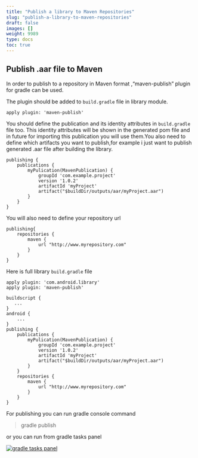 ```yaml
---
title: "Publish a library to Maven Repositories"
slug: "publish-a-library-to-maven-repositories"
draft: false
images: []
weight: 9989
type: docs
toc: true
---
```


## Publish .aar file to Maven
In order to publish to a repository in Maven format ,“maven-publish” plugin for gradle can be used.

The plugin should be added to `build.gradle` file in library module.

    apply plugin: 'maven-publish'
You should define the publication and its identity attributes in `build.gradle` file too.
This identity attributes will be shown in the generated pom file and in future for importing this publication you will use them.You also need to define which artifacts you want to publish,for example i just want to publish generated .aar file after building the library.

    publishing {
        publications {
            myPulication(MavenPublication) {
                groupId 'com.example.project'
                version '1.0.2'
                artifactId 'myProject'
                artifact("$buildDir/outputs/aar/myProject.aar")
            }
        }
    }

You will also need to define your repository url 

    publishing{
        repositories {
            maven {
                url "http://www.myrepository.com"
            }
        }
    }
Here is full library `build.gradle` file

    apply plugin: 'com.android.library'
    apply plugin: 'maven-publish'

    buildscript {
       ...
    }
    android {
        ...
    }
    publishing {
        publications {
            myPulication(MavenPublication) {
                groupId 'com.example.project'
                version '1.0.2'
                artifactId 'myProject'
                artifact("$buildDir/outputs/aar/myProject.aar")
            }
        }
        repositories {
            maven {
                url "http://www.myrepository.com"
            }
        }
    }

For publishing you can run gradle console command 
> gradle publish

or you can run from gradle tasks panel

[![gradle tasks panel][1]][1]


  [1]: https://i.stack.imgur.com/G76PM.png

